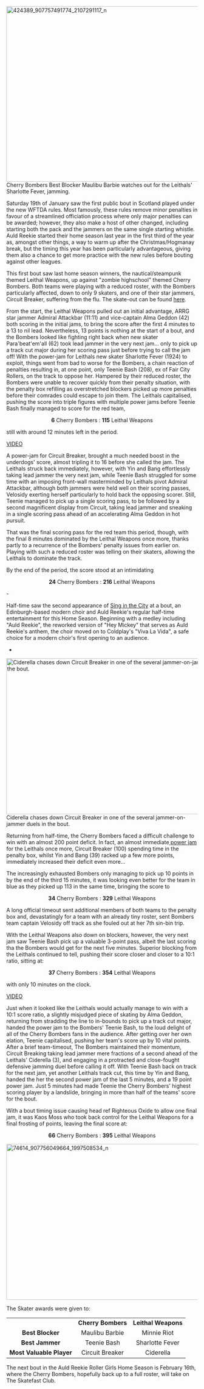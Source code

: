 <html><body><a href="http://www.scottishrollerderbyblog.com/2013/01/424389_907757491774_2107291117_n.jpg"><img class="size-large wp-image-2133" alt="424389_907757491774_2107291117_n" src="http://www.scottishrollerderbyblog.com/2013/01/424389_907757491774_2107291117_n.jpg?w=614" width="614" height="460"></a> Cherry Bombers Best Blocker Maulibu Barbie watches out for the Leithals' Sharlotte Fever, jamming.

Saturday 19th of January saw the first public bout in Scotland played under the new WFTDA rules. Most famously, these rules remove minor penalties in favour of a streamlined officiation process where only major penalties can be awarded; however, they also make a host of other changed, including starting both the pack and the jammers on the same single starting whistle.
Auld Reekie started their home season last year in the first third of the year as, amongst other things, a way to warm up after the Christmas/Hogmanay break, but the timing this year has been particularly advantageous, giving them also a chance to get more practice with the new rules before bouting against other leagues.

This first bout saw last home season winners, the nautical/steampunk themed Leithal Weapons, up against "zombie highschool" themed Cherry Bombers. Both teams were playing with a reduced roster, with the Bombers particularly affected, down to only 9 skaters, and one of their star jammers, Circuit Breaker, suffering from the flu. The skate-out can be found <a href="http://www.youtube.com/watch?v=ggVfYvsFSlI&amp;list=PLsfV1BOiVrnEvF6D1YCYGwx1C4pdeBGeb&amp;index=1">here</a>.

From the start, the Leithal Weapons pulled out an initial advantage, ARRG star jammer Admiral Attackbar (11:11) and vice-captain Alma Geddon (42) both scoring in the initial jams, to bring the score after the first 4 minutes to a 13 to nil lead.
Nevertheless, 13 points is nothing at the start of a bout, and the Bombers looked like fighting right back when new skater Para'beat'em'all (62) took lead jammer in the very next jam... only to pick up a track cut major during her scoring pass just before trying to call the jam off! With the power-jam for Leithals new skater Sharlotte Fever (1924) to exploit, things went from bad to worse for the Bombers, a chain reaction of penalties resulting in, at one point, only Teenie Bash (208), ex of Fair City Rollers, on the track to oppose her.
Hampered by their reduced roster, the Bombers were unable to recover quickly from their penalty situation, with the penalty box refilling as overstretched blockers picked up more penalties before their comrades could escape to join them. The Leithals capitalised, pushing the score into triple figures with multiple power jams before Teenie Bash finally managed to score for the red team,
<p style="text-align:center;"><b>6</b> Cherry Bombers : <strong>115</strong> Leithal Weapons</p>
<p style="text-align:left;">still with around 12 minutes left in the period.</p>
<a href="http://www.youtube.com/watch?v=JtiUWIvYJOo&amp;list=PLsfV1BOiVrnEvF6D1YCYGwx1C4pdeBGeb&amp;index=2">VIDEO</a>

A power-jam for Circuit Breaker, brought a much needed boost in the underdogs' score, almost tripling it to 16 before she called the jam. The Leithals struck back immediately, however, with Yin and Bang effortlessly taking lead jammer the very next jam, while Teenie Bash struggled for some time with an imposing front-wall masterminded by Leithals pivot Admiral Attackbar, although both jammers were held well on their scoring passes, Velosidy exerting herself particularly to hold back the opposing scorer. Still, Teenie managed to pick up a single scoring pass, to be followed by a second magnificent display from Circuit, taking lead jammer and sneaking in a single scoring pass ahead of an accelerating Alma Geddon in hot pursuit.

That was the final scoring pass for the red team this period, though, with the final 8 minutes dominated by the Leithal Weapons once more, thanks partly to a recurrence of the Bombers' penalty issues from earlier on. Playing with such a reduced roster was telling on their skaters, allowing the Leithals to dominate the track.

By the end of the period, the score stood at an intimidating
<p style="text-align:center;"><strong>24</strong> Cherry Bombers : <strong>216</strong> Leithal Weapons</p>
-

Half-time saw the second appearance of <a href="http://www.choiredinburgh.co.uk/">Sing in the City</a> at a bout, an Edinburgh-based modern choir and Auld Reekie's regular half-time entertainment for this Home Season. Beginning with a medley including "Auld Reekie", the reworked version of "Hey Mickey" that serves as Auld Reekie's anthem, the choir moved on to Coldplay's "Viva La Vida", a safe choice for a modern choir's first opening to an audience.

-

<a href="http://www.scottishrollerderbyblog.com/2013/01/385277_907756438884_1922633653_n.jpg"><img class="size-large wp-image-2134" alt="Ciderella chases down Circuit Breaker in one of the several jammer-on-jammer duels in the bout." src="http://www.scottishrollerderbyblog.com/2013/01/385277_907756438884_1922633653_n.jpg?w=614" width="614" height="409"></a> Ciderella chases down Circuit Breaker in one of the several jammer-on-jammer duels in the bout.

Returning from half-time, the Cherry Bombers faced a difficult challenge to win with an almost 200 point deficit. In fact, an almost immediate<a href="http://www.youtube.com/watch?v=zip5T4OB1mg&amp;list=PLsfV1BOiVrnEvF6D1YCYGwx1C4pdeBGeb&amp;index=3"> power jam</a> for the Leithals once more, Circuit Breaker (100) spending time in the penalty box, whilst Yin and Bang (39) racked up a few more points, immediately increased their deficit even more...

The increasingly exhausted Bombers only managing to pick up 10 points in by the end of the third 15 minutes, it was looking even better for the team in blue as they picked up 113 in the same time, bringing the score to
<p style="text-align:center;"><strong>34</strong> Cherry Bombers : <strong>329</strong> Leithal Weapons</p>
A long official timeout sent additional members of both teams to the penalty box and, devastatingly for a team with an already tiny roster, sent Bombers team captain Velosidy off track as she fouled out at her 7th sin-bin trip.

With the Leithal Weapons also down on blockers, however, the very next jam saw Teenie Bash pick up a valuable 3-point pass, albeit the last scoring tha the Bombers would get for the next five minutes. Superior blocking from the Leithals continued to tell, pushing their score closer and closer to a 10:1 ratio, sitting at:
<p style="text-align:center;"><strong>37</strong> Cherry Bombers : <strong>354</strong> Leithal Weapons</p>
with only 10 minutes on the clock.

<a href="http://www.youtube.com/watch?v=r6djsx2XIV8&amp;list=PLsfV1BOiVrnEvF6D1YCYGwx1C4pdeBGeb&amp;index=4">VIDEO</a>

Just when it looked like the Leithals would actually manage to win with a 10:1 score ratio, a slightly misjudged piece of skating by Alma Geddon, returning from stradding the line to in-bounds to pick up a track cut major, handed the power jam to the Bombers' Teenie Bash, to the loud delight of all of the Cherry Bombers fans in the audience. After getting over her own elation, Teenie capitalised, pushing her team's score up by 10 vital points. After a brief team-timeout, The Bombers maintained their momentum, Circuit Breaking taking lead jammer mere fractions of a second ahead of the Leithals' Ciderella (3), and engaging in a protracted and close-fought defensive jamming duel before calling it off. With Teenie Bash back on track for the next jam, yet another Leithals track cut, this time by Yin and Bang, handed the her the second power jam of the last 5 minutes, and a 19 point power jam. Just 5 minutes had made Teenie the Cherry Bombers' highest scoring player by a landslide, bringing in more than half of the teams' score for the bout.

With a bout timing issue causing head ref Righteous Oxide to allow one final jam, it was Kaos Moss who took back control for the Leithal Weapons for a final frosting of points, leaving the final score at:
<p style="text-align:center;"><strong>66</strong> Cherry Bombers : <strong>395</strong> Leithal Weapons</p>
<a href="http://www.scottishrollerderbyblog.com/2013/01/74614_907756049664_1997508534_n.jpg"><img class="aligncenter size-large wp-image-2135" alt="74614_907756049664_1997508534_n" src="http://www.scottishrollerderbyblog.com/2013/01/74614_907756049664_1997508534_n.jpg?w=614" width="614" height="409"></a>

The Skater awards were given to:
<table border="0" align="center">
<tbody>
<tr>
<td></td>
<td><strong>Cherry Bombers</strong></td>
<td><strong>Leithal Weapons</strong></td>
</tr>
<tr>
<td style="text-align:center;"><strong>Best Blocker</strong></td>
<td style="text-align:center;">Maulibu Barbie</td>
<td style="text-align:center;">Minnie Riot</td>
</tr>
<tr>
<td style="text-align:center;"><strong>Best Jammer</strong></td>
<td style="text-align:center;">Teenie Bash</td>
<td style="text-align:center;">Sharlotte Fever</td>
</tr>
<tr>
<td style="text-align:center;"><strong>Most Valuable Player</strong></td>
<td style="text-align:center;">Circuit Breaker</td>
<td style="text-align:center;">Ciderella</td>
</tr>
</tbody>
</table>
The next bout in the Auld Reekie Roller Girls Home Season is February 16th, where the Cherry Bombers, hopefully back up to a full roster, will take on The Skatefast Club.</body></html>
